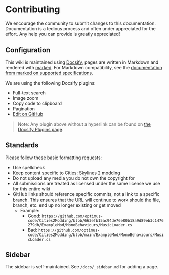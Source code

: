 # Contributing

We encourage the community to submit changes to this documentation. Documentation is a tedious process and often under appreciated for the effort. Any help you can provide is greatly appreciated!

## Configuration

This wiki is maintained using [Docsify](https://docsify.js.org/), pages are written in Markdown and rendered with [marked](https://marked.js.org/). For Markdown compatibility, see the [documentation from marked on supported specifications](https://marked.js.org/#specifications).

We are using the following Docsify plugins:

- Full-text search
- Image zoom
- Copy code to clipboard
- Pagination
- [Edit on GitHub](https://github.com/njleonzhang/docsify-edit-on-github)

> Note: Any plugin above without a hyperlink can be found on [the Docsify Plugins page](https://docsify.js.org/#/plugins).

## Standards

Please follow these basic formatting requests:

- Use spellcheck
- Keep content specific to Cities: Skylines 2 modding
- Do not upload any media you do not own the copyright for
- All submissions are treated as licensed under the same license we use for this entire wiki
- GitHub links should reference specific commits, not a link to a specific branch. This ensures that the URL will continue to work should the file, branch, etc. end up no longer existing or get moved
  - Example:
    - Good: `https://github.com/optimus-code/Cities2Modding/blob/663efb15ac94de76e80b18a9d89eb3c1476279db/ExampleMod/MonoBehaviours/MusicLoader.cs`
    - Bad: `https://github.com/optimus-code/Cities2Modding/blob/main/ExampleMod/MonoBehaviours/MusicLoader.cs`

## Sidebar

The sidebar is self-maintained. See `/docs/_sidebar.md` for adding a page.